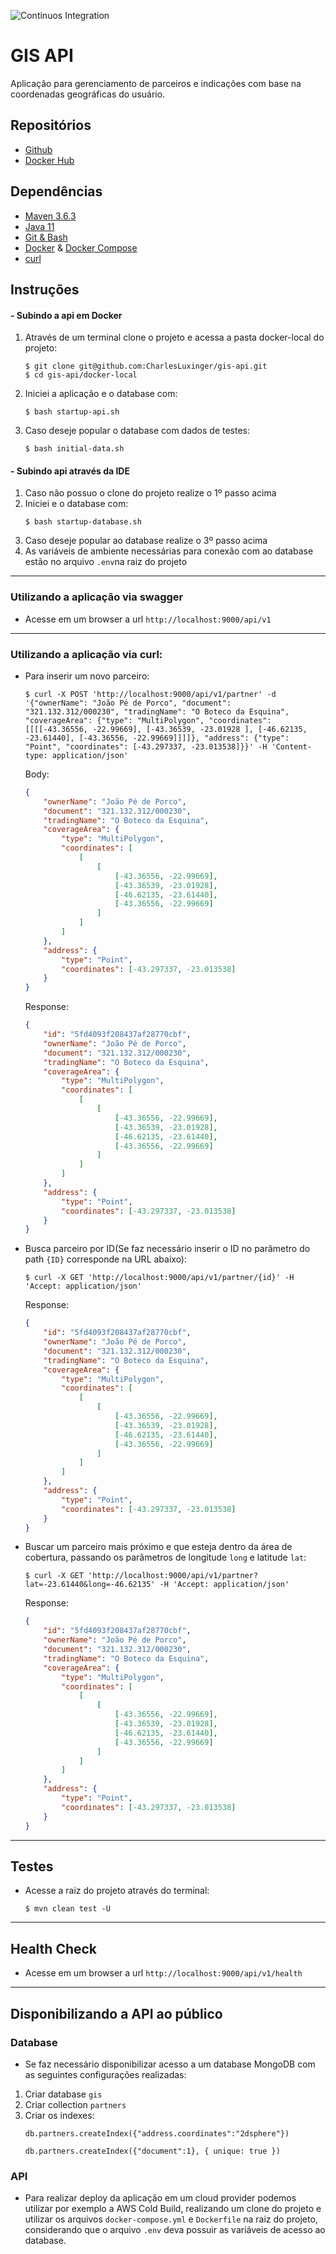 ![Continuos Integration](https://github.com/CharlesLuxinger/gis-api/workflows/Continuos%20Integration/badge.svg)
# GIS API
Aplicação para gerenciamento de parceiros e indicações com base na coordenadas geográficas do usuário.

## Repositórios
- [Github](https://github.com/CharlesLuxinger/gis-api)
- [Docker Hub](https://hub.docker.com/r/charlesluxinger/gis-api)

## Dependências
- [Maven 3.6.3](https://maven.apache.org/download.cgi)
- [Java 11](https://www.oracle.com/java/technologies/javase-jdk11-downloads.html)
- [Git & Bash](https://git-scm.com/downloads)
- [Docker](https://www.docker.com/products/docker-desktop) & [Docker Compose](https://docs.docker.com/compose/install/)
- [curl](https://curl.se/)
## Instruções
#### - Subindo a api em Docker
1) Através de um terminal clone o projeto e acessa a pasta docker-local do projeto:
    ```shell
    $ git clone git@github.com:CharlesLuxinger/gis-api.git
    $ cd gis-api/docker-local
    ```
2) Iniciei a aplicação e o database com:
    ```shell
    $ bash startup-api.sh
    ```
3) Caso deseje popular o database com dados de testes:
    ```shell
    $ bash initial-data.sh
    ```
#### - Subindo api através da IDE
1) Caso não possuo o clone do projeto realize o 1º passo acima
2) Iniciei e o database com:
    ```shell
    $ bash startup-database.sh
    ```
3) Caso deseje popular ao database realize o 3º passo acima
4) As variáveis de ambiente necessárias para conexão com ao database estão no arquivo `.env`na raiz do projeto
___
### Utilizando a aplicação via swagger
- Acesse em um browser a url `http://localhost:9000/api/v1`
---
### Utilizando a aplicação via curl:
- Para inserir um novo parceiro:
    ```shell
    $ curl -X POST 'http://localhost:9000/api/v1/partner' -d '{"ownerName": "João Pé de Porco", "document": "321.132.312/000230", "tradingName": "O Boteco da Esquina",  "coverageArea": {"type": "MultiPolygon", "coordinates": [[[[-43.36556, -22.99669], [-43.36539, -23.01928 ], [-46.62135, -23.61440], [-43.36556, -22.99669]]]]}, "address": {"type": "Point", "coordinates": [-43.297337, -23.013538]}}' -H 'Content-type: application/json'
    ```
  Body:
    ```json
  {
        "ownerName": "João Pé de Porco",
        "document": "321.132.312/000230",
        "tradingName": "O Boteco da Esquina",
        "coverageArea": {
            "type": "MultiPolygon",
            "coordinates": [
                [
                    [
                        [-43.36556, -22.99669],
                        [-43.36539, -23.01928],
                        [-46.62135, -23.61440],
                        [-43.36556, -22.99669]
                    ]
                ]
            ]
        },
        "address": {
            "type": "Point",
            "coordinates": [-43.297337, -23.013538]
        }
  }
    ```
  Response:
    ```json
  {
        "id": "5fd4093f208437af28770cbf",
        "ownerName": "João Pé de Porco",
        "document": "321.132.312/000230",
        "tradingName": "O Boteco da Esquina",
        "coverageArea": {
            "type": "MultiPolygon",
            "coordinates": [
                [
                    [
                        [-43.36556, -22.99669],
                        [-43.36539, -23.01928],
                        [-46.62135, -23.61440],
                        [-43.36556, -22.99669]
                    ]
                ]
            ]
        },
        "address": {
            "type": "Point",
            "coordinates": [-43.297337, -23.013538]
        }
  }
    ```
- Busca parceiro por ID(Se faz necessário inserir o ID no parâmetro do path `{ID}` corresponde na URL abaixo):
    ```shell
    $ curl -X GET 'http://localhost:9000/api/v1/partner/{id}' -H 'Accept: application/json'
    ```
  Response:
    ```json
  {
        "id": "5fd4093f208437af28770cbf",
        "ownerName": "João Pé de Porco",
        "document": "321.132.312/000230",
        "tradingName": "O Boteco da Esquina",
        "coverageArea": {
            "type": "MultiPolygon",
            "coordinates": [
                [
                    [
                        [-43.36556, -22.99669],
                        [-43.36539, -23.01928],
                        [-46.62135, -23.61440],
                        [-43.36556, -22.99669]
                    ]
                ]
            ]
        },
        "address": {
            "type": "Point",
            "coordinates": [-43.297337, -23.013538]
        }
  }
    ```
- Buscar um parceiro mais próximo e que esteja dentro da área de cobertura, passando os parâmetros de longitude `long` e latitude `lat`:
    ```shell
    $ curl -X GET 'http://localhost:9000/api/v1/partner?lat=-23.61440&long=-46.62135' -H 'Accept: application/json'
    ```
  Response:
    ```json
  {
        "id": "5fd4093f208437af28770cbf",
        "ownerName": "João Pé de Porco",
        "document": "321.132.312/000230",
        "tradingName": "O Boteco da Esquina",
        "coverageArea": {
            "type": "MultiPolygon",
            "coordinates": [
                [
                    [
                        [-43.36556, -22.99669],
                        [-43.36539, -23.01928],
                        [-46.62135, -23.61440],
                        [-43.36556, -22.99669]
                    ]
                ]
            ]
        },
        "address": {
            "type": "Point",
            "coordinates": [-43.297337, -23.013538]
        }
  }
    ```
---
## Testes
- Acesse a raiz do projeto através do terminal:
    ```shell
    $ mvn clean test -U
    ```
---
## Health Check
- Acesse em um browser a url `http://localhost:9000/api/v1/health`
---
## Disponibilizando a API ao público
### Database
- Se faz necessário disponibilizar acesso a um database MongoDB com as seguintes configurações realizadas:
1) Criar database `gis`
1) Criar collection `partners`
2) Criar os indexes: 
    ```
    db.partners.createIndex({"address.coordinates":"2dsphere"})
   
    db.partners.createIndex({"document":1}, { unique: true })
   ```
### API
- Para realizar deploy da aplicação em um cloud provider podemos utilizar por exemplo a AWS Cold Build, realizando um clone do projeto e utilizar os arquivos `docker-compose.yml` e `Dockerfile` na raiz do projeto, considerando que o arquivo `.env` deva possuir as variáveis de acesso ao database.